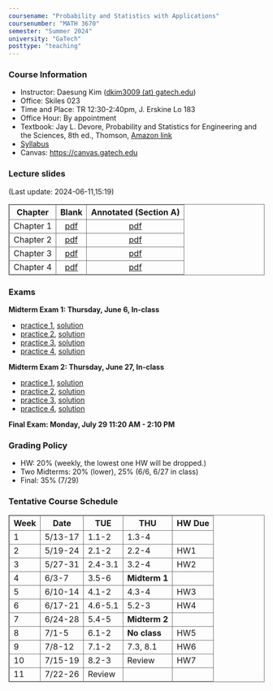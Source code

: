 ```yaml
---
coursename: "Probability and Statistics with Applications"
coursenumber: "MATH 3670"
semester: "Summer 2024"
university: "GaTech"
posttype: "teaching"
---
```


### Course Information
- Instructor: Daesung Kim ([dkim3009 (at) gatech.edu](mailto:dkim3009@gatech.edu))
- Office: Skiles 023
- Time and Place: TR 12:30-2:40pm, J. Erskine Lo 183
- Office Hour: By appointment
- Textbook: Jay L. Devore, Probability and Statistics for Engineering and the Sciences, 8th ed., Thomson, [Amazon link](https://www.amazon.com/Probability-Statistics-Engineering-Sciences-Devore/dp/0538733527)
- [Syllabus](syllabus.pdf)
- Canvas: https://canvas.gatech.edu

### Lecture slides
(Last update: 2024-06-11,15:19)

| Chapter     | Blank                         | Annotated (Section A)     |
| -           | :-:                           | :-:                       |
| Chapter 1   | [pdf](m3670-chap1-blank.pdf)  | [pdf](m3670-chap1.pdf)    |
| Chapter 2   | [pdf](m3670-chap2-blank.pdf)  | [pdf](m3670-chap2.pdf)    |
| Chapter 3   | [pdf](m3670-chap3-blank.pdf)  | [pdf](m3670-chap3.pdf)    |
| Chapter 4   | [pdf](m3670-chap4-blank.pdf)  | [pdf](m3670-chap4.pdf)    |

### Exams
**Midterm Exam 1: Thursday, June 6, In-class**
- [practice 1](https://bonetto.math.gatech.edu/teaching/3770-spring10/mid1.pdf), [solution](https://bonetto.math.gatech.edu/teaching/3770-spring10/sol1.pdf)
- [practice 2](https://bonetto.math.gatech.edu/teaching/3770-spring10/mid1p.pdf), [solution](https://bonetto.math.gatech.edu/teaching/3770-spring10/msol1.pdf)
- [practice 3](https://bonetto.math.gatech.edu/teaching/3770-spring10/mid3770_1.pdf), [solution](https://bonetto.math.gatech.edu/teaching/3770-spring10/sol3770_1.pdf)
- [practice 4](https://bonetto.math.gatech.edu/teaching/3770-spring10/ptest3770_1.pdf), [solution](https://bonetto.math.gatech.edu/teaching/3770-spring10/psol3770_1.pdf)

**Midterm Exam 2: Thursday, June 27, In-class**
- [practice 1](https://bonetto.math.gatech.edu/teaching/3770-spring10/mid2.pdf), [solution](https://bonetto.math.gatech.edu/teaching/3770-spring10/sol2.pdf)
- [practice 2](https://bonetto.math.gatech.edu/teaching/3770-spring10/mid2p.pdf), [solution](https://bonetto.math.gatech.edu/teaching/3770-spring10/sol2p.pdf)
- [practice 3](https://bonetto.math.gatech.edu/teaching/3770-spring10/mid3770_2.pdf), [solution](https://bonetto.math.gatech.edu/teaching/3770-spring10/sol3770_2.pdf)
- [practice 4](https://bonetto.math.gatech.edu/teaching/3770-spring10/ptest3770_2.pdf), [solution](https://bonetto.math.gatech.edu/teaching/3770-spring10/psol3770_2.pdf)

**Final Exam: Monday, July 29 11:20 AM - 2:10 PM**


### Grading Policy

- HW: 20% (weekly, the lowest one HW will be dropped.)
- Two Midterms: 20% (lower), 25% (6/6, 6/27 in class)
- Final: 35% (7/29)

### Tentative Course Schedule

| Week | Date    | TUE     | THU           | HW Due |
| ---  | ---     | ---     | ---           | ---    |
| 1    | 5/13-17 | 1.1-2   | 1.3-4         |        |
| 2    | 5/19-24 | 2.1-2   | 2.2-4         | HW1    |
| 3    | 5/27-31 | 2.4-3.1 | 3.2-4         | HW2    |
| 4    | 6/3-7   | 3.5-6   | **Midterm 1** |        |
| 5    | 6/10-14 | 4.1-2   | 4.3-4         | HW3    |
| 6    | 6/17-21 | 4.6-5.1 | 5.2-3         | HW4    |
| 7    | 6/24-28 | 5.4-5   | **Midterm 2** |        |
| 8    | 7/1-5   | 6.1-2   | **No class**  | HW5    |
| 9    | 7/8-12  | 7.1-2   | 7.3, 8.1      | HW6    |
| 10   | 7/15-19 | 8.2-3   | Review        | HW7    |
| 11   | 7/22-26 | Review  |               |        |



<style>
table, th, td {
  border: 1px solid #777;
  border-collapse: collapse;
}
</style>

